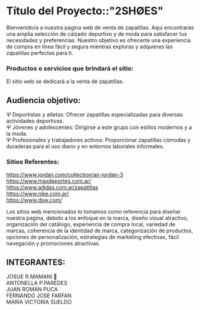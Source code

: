 # Título del Proyecto::"2SHØES"  
Bienvenido/a a nuestra página web de venta de zapatillas. Aquí encontrarás una amplia selección de calzado deportivo y de moda para satisfacer tus necesidades y preferencias. Nuestro objetivo es ofrecerte una experiencia de compra en línea fácil y segura mientras exploras y adquieres las zapatillas perfectas para ti.
### Productos o servicios que brindará el sitio:  
El sitio web se dedicará a la venta de zapatillas.  
## Audiencia objetivo:  
Ψ Deportistas y atletas: Ofrecer zapatillas especializadas para diversas actividades deportivas.  
Ψ Jóvenes y adolescentes: Dirigirse a este grupo con estilos modernos y a la moda.  
Ψ Profesionales y trabajadores activos: Proporcionar zapatillas cómodas y duraderas para el uso diario y en entornos laborales informales.  

### Sitios Referentes:  
https://www.jordan.com/collection/air-jordan-3  
https://www.maxdeportes.com.ar/  
https://www.adidas.com.ar/zapatillas  
https://www.nike.com.ar/  
https://www.dsw.com/  

Los sitios web mencionados lo tomamos como referencia para diseñar nuestra pagina, debido a los enfoque en la marca, diseño visual atractivo, organización del catálogo, experiencia de compra local, variedad de marcas, coherencia de la identidad de marca, categorización de productos, opciones de personalización, estrategias de marketing
efectivas, fácil navegación y promociones atractivas.  

## INTEGRANTES:

JOSUE R.MAMANI 📀     
ANTONELLA P.PAREDES  
JUAN ROMÁN PUCA  
FERNANDO JOSE FARFAN  
MARÍA VICTORIA SUELDO  


